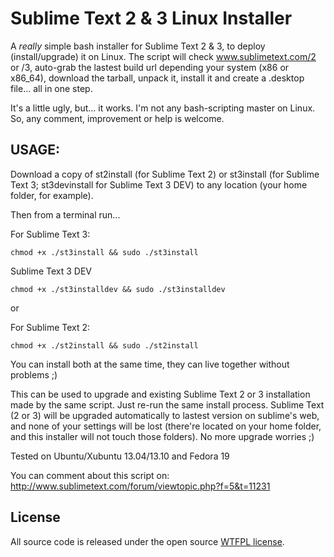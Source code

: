 Sublime Text 2 & 3 Linux Installer
=============================

A *really* simple bash installer for Sublime Text 2 & 3, to deploy (install/upgrade) it on Linux.
The script will check www.sublimetext.com/2 or /3, auto-grab the lastest build url depending your system (x86 or x86_64), download the tarball, unpack it, install it and create a .desktop file... all in one step.

It's a little ugly, but... it works. I'm not any bash-scripting master on Linux.
So, any comment, improvement or help is welcome.

## USAGE:
Download a copy of st2install (for Sublime Text 2) or st3install (for Sublime Text 3; st3devinstall for Sublime Text 3 DEV) to any location (your home folder, for example).

Then from a terminal run...

For Sublime Text 3:
```
chmod +x ./st3install && sudo ./st3install
```

Sublime Text 3 DEV
```
chmod +x ./st3installdev && sudo ./st3installdev
```

or

For Sublime Text 2:
```
chmod +x ./st2install && sudo ./st2install
```


You can install both at the same time, they can live together without problems ;)

This can be used to upgrade and existing Sublime Text 2 or 3 installation made by the same script.
Just re-run the same install process. Sublime Text (2 or 3) will be upgraded automatically to lastest version on sublime's web, and none of your settings will be lost (there're located on your home folder, and this installer will not touch those folders).
No more upgrade worries ;)

Tested on Ubuntu/Xubuntu 13.04/13.10 and Fedora 19

You can comment about this script on: http://www.sublimetext.com/forum/viewtopic.php?f=5&t=11231

## License

All source code is released under the open source [WTFPL license](http://en.wikipedia.org/wiki/WTFPL).
